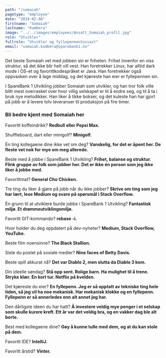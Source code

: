 ```yaml
---
path: "/somaiah"
pagetype: "employee"
date: "2019-02-08"
firstname: "Somaiah"
lastname: "Kumbera"
image: "../../images/employees/Ansatt_Somaiah_profil.jpg"
role: "Utvikler"
fullrole: "Utvikler og fyllepennentusiast"
email: "somaiah.kumbera@sparebank1.no"
---
```


Det beste Somaiah vet med jobben sin er friheten. Frihet innenfor en viss struktur, så det ikke blir helt vill vest. Han foretrekker Linux, har alltid dark mode i OS-et og favorittkodespråket er Java. Han foretrekker også oppvasken over å lage middag, og det kjæreste han eier er fyllepennen sin.

I SpareBank 1 Utvikling jobber Somaiah som utvikler, og han tror folk ville blitt mest overrasket over hvor villig selskapet er til å endre seg, og til å ta i bruk nye metodikker. Han liker å tikke bokser, og det kuleste han har gjort på jobb er å levere tolv leveranser til produksjon på fire timer.

### Bli bedre kjent med Somaiah her

<div class="info-content__questions">

Favoritt koffeindrikk?
**Redbull eller Pepsi Max.**

Shuffleboard, dart eller minigolf?
**Minigolf.**

Én ting kollegaene dine ikke vet om deg?
**Vanskelig, for det er åpent her. De fleste vet nok for mye om meg allerede.**

Beste med å jobbe i SpareBank 1 Utvikling?
**Frihet, balanse og struktur. Flink gruppe av folk som jobber her. Det er ikke én person som jeg ikke liker å jobbe med.**

Favorittmat?
**General Cho Chicken.**

Tre ting du liker å gjøre på jobb når du ikke jobber?
**Skrive om ting som jeg har lært, lese Medium og svare på spørsmål i Stack Overflow.**

Én grunn til at utviklere burde jobbe i SpareBank 1 Utvikling?
**Fantastisk miljø. Et drømmeutviklingsmiljø.**

Favoritt GIT-kommando?
**rebase -i.**

Hvor holder du deg oppdatert på dev-nyheter?
**Medium, Stack Overflow, YouTube.**

Beste film noensinne?
**The Black Stallion.**

Siste du postet på sosiale medier?
**Nine faces of Betty Davis.**

Beste spill akkurat nå?
**Det var Diablo 2, men slutta da Diablo 3 kom.**

Din ideelle søndag?
**Stå opp sent. Rolige barn. Ha mulighet til å trene. Stryke klær. En kort tur. Netflix på kvelden.**

Det kjæreste du eier?
**En fyllepenn. Jeg er så opptatt av tekniske ting hele tiden, så jeg vil ha noe mekanisk. Har mekanisk klokke og en fyllepenn. Fyllepenn er så annerledes enn alt annet jeg har.**

Den dårligste ideen du har hatt?
**Å investere veldig mye penger i et selskap som skulle kurere kreft. Ett år var det veldig bra, og en vakker dag ble alt borte.**

Best med kollegaene dine?
**Gøy å kunne tulle med dem, og at du kan stole på dem.**

Favoritt IDE?
**IntelliJ.**

Favoritt årstid?
**Vinter.**

</div>